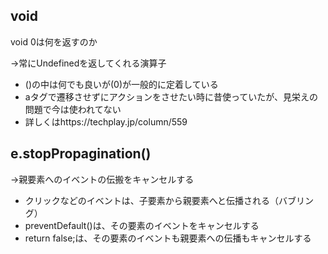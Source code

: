 ## void
void 0は何を返すのか

→常にUndefinedを返してくれる演算子
- ()の中は何でも良いが(0)が一般的に定着している
- aタグで遷移させずにアクションをさせたい時に昔使っていたが、見栄えの問題で今は使われてない
- 詳しくはhttps://techplay.jp/column/559

## e.stopPropagination()
→親要素へのイベントの伝搬をキャンセルする
- クリックなどのイベントは、子要素から親要素へと伝播される（バブリング）
- preventDefault()は、その要素のイベントをキャンセルする
- return false;は、その要素のイベントも親要素への伝播もキャンセルする
